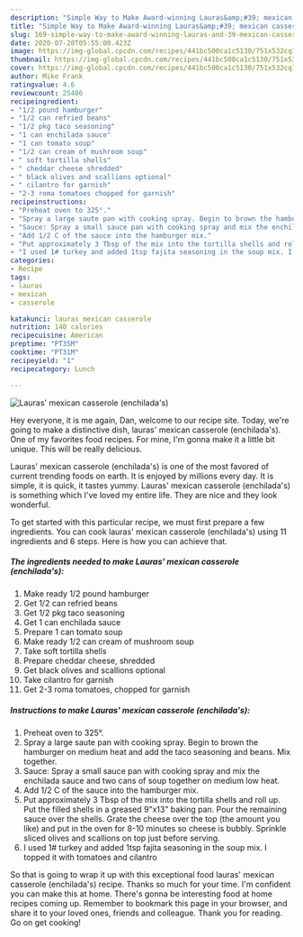 ```yaml
---
description: "Simple Way to Make Award-winning Lauras&amp;#39; mexican casserole (enchilada&amp;#39;s)"
title: "Simple Way to Make Award-winning Lauras&amp;#39; mexican casserole (enchilada&amp;#39;s)"
slug: 169-simple-way-to-make-award-winning-lauras-and-39-mexican-casserole-enchilada-and-39-s
date: 2020-07-20T05:55:00.423Z
image: https://img-global.cpcdn.com/recipes/441bc500ca1c5130/751x532cq70/lauras-mexican-casserole-enchiladas-recipe-main-photo.jpg
thumbnail: https://img-global.cpcdn.com/recipes/441bc500ca1c5130/751x532cq70/lauras-mexican-casserole-enchiladas-recipe-main-photo.jpg
cover: https://img-global.cpcdn.com/recipes/441bc500ca1c5130/751x532cq70/lauras-mexican-casserole-enchiladas-recipe-main-photo.jpg
author: Mike Frank
ratingvalue: 4.6
reviewcount: 25486
recipeingredient:
- "1/2 pound hamburger"
- "1/2 can refried beans"
- "1/2 pkg taco seasoning"
- "1 can enchilada sauce"
- "1 can tomato soup"
- "1/2 can cream of mushroom soup"
- " soft tortilla shells"
- " cheddar cheese shredded"
- " black olives and scallions optional"
- " cilantro for garnish"
- "2-3 roma tomatoes chopped for garnish"
recipeinstructions:
- "Preheat oven to 325°."
- "Spray a large saute pan with cooking spray. Begin to brown the hamburger on medium heat and add the taco seasoning and beans. Mix together."
- "Sauce: Spray a small sauce pan with cooking spray and mix the enchilada sauce and two cans of soup together on medium low heat."
- "Add 1/2 C of the sauce into the hamburger mix."
- "Put approximately 3 Tbsp of the mix into the tortilla shells and roll up. Put the filled shells in a greased 9&#34;x13&#34; baking pan. Pour the remaining sauce over the shells. Grate the cheese over the top (the amount you like) and put in the oven for 8-10 minutes so cheese is bubbly. Sprinkle sliced olives and scallions on top just before serving."
- "I used 1# turkey and added 1tsp fajita seasoning in the soup mix. I topped it with tomatoes and cilantro"
categories:
- Recipe
tags:
- lauras
- mexican
- casserole

katakunci: lauras mexican casserole 
nutrition: 140 calories
recipecuisine: American
preptime: "PT35M"
cooktime: "PT31M"
recipeyield: "1"
recipecategory: Lunch

---
```



![Lauras&#39; mexican casserole (enchilada&#39;s)](https://img-global.cpcdn.com/recipes/441bc500ca1c5130/751x532cq70/lauras-mexican-casserole-enchiladas-recipe-main-photo.jpg)

Hey everyone, it is me again, Dan, welcome to our recipe site. Today, we're going to make a distinctive dish, lauras&#39; mexican casserole (enchilada&#39;s). One of my favorites food recipes. For mine, I'm gonna make it a little bit unique. This will be really delicious.

Lauras&#39; mexican casserole (enchilada&#39;s) is one of the most favored of current trending foods on earth. It is enjoyed by millions every day. It is simple, it is quick, it tastes yummy. Lauras&#39; mexican casserole (enchilada&#39;s) is something which I've loved my entire life. They are nice and they look wonderful.




To get started with this particular recipe, we must first prepare a few ingredients. You can cook lauras&#39; mexican casserole (enchilada&#39;s) using 11 ingredients and 6 steps. Here is how you can achieve that.

<!--inarticleads1-->

##### The ingredients needed to make Lauras&#39; mexican casserole (enchilada&#39;s):

1. Make ready 1/2 pound hamburger
1. Get 1/2 can refried beans
1. Get 1/2 pkg taco seasoning
1. Get 1 can enchilada sauce
1. Prepare 1 can tomato soup
1. Make ready 1/2 can cream of mushroom soup
1. Take  soft tortilla shells
1. Prepare  cheddar cheese, shredded
1. Get  black olives and scallions optional
1. Take  cilantro for garnish
1. Get 2-3 roma tomatoes, chopped for garnish




<!--inarticleads2-->

##### Instructions to make Lauras&#39; mexican casserole (enchilada&#39;s):

1. Preheat oven to 325°.
1. Spray a large saute pan with cooking spray. Begin to brown the hamburger on medium heat and add the taco seasoning and beans. Mix together.
1. Sauce: Spray a small sauce pan with cooking spray and mix the enchilada sauce and two cans of soup together on medium low heat.
1. Add 1/2 C of the sauce into the hamburger mix.
1. Put approximately 3 Tbsp of the mix into the tortilla shells and roll up. Put the filled shells in a greased 9&#34;x13&#34; baking pan. Pour the remaining sauce over the shells. Grate the cheese over the top (the amount you like) and put in the oven for 8-10 minutes so cheese is bubbly. Sprinkle sliced olives and scallions on top just before serving.
1. I used 1# turkey and added 1tsp fajita seasoning in the soup mix. I topped it with tomatoes and cilantro




So that is going to wrap it up with this exceptional food lauras&#39; mexican casserole (enchilada&#39;s) recipe. Thanks so much for your time. I'm confident you can make this at home. There's gonna be interesting food at home recipes coming up. Remember to bookmark this page in your browser, and share it to your loved ones, friends and colleague. Thank you for reading. Go on get cooking!
